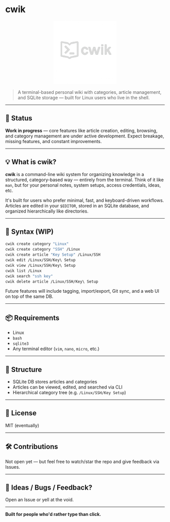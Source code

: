 # cwik
<p align="center">
  <img src="assets/cwik-logo.png" alt="cwik logo" width="200" />
</p>


> A terminal-based personal wiki with categories, article management, and SQLite storage — built for Linux users who live in the shell.

---

## 🚧 Status

**Work in progress** — core features like article creation, editing, browsing, and category management are under active development. Expect breakage, missing features, and constant improvements.

---

## 💡 What is cwik?

**cwik** is a command-line wiki system for organizing knowledge in a structured, category-based way — entirely from the terminal. Think of it like `man`, but for your personal notes, system setups, access credentials, ideas, etc.

It's built for users who prefer minimal, fast, and keyboard-driven workflows. Articles are edited in your `$EDITOR`, stored in an SQLite database, and organized hierarchically like directories.

---

## 🔧 Syntax (WIP)

```bash
cwik create category "Linux"
cwik create category "SSH" /Linux
cwik create article "Key Setup" /Linux/SSH
cwik edit /Linux/SSH/Key\ Setup
cwik view /Linux/SSH/Key\ Setup
cwik list /Linux
cwik search "ssh key"
cwik delete article /Linux/SSH/Key\ Setup
```

Future features will include tagging, import/export, Git sync, and a web UI on top of the same DB.

---

## 📦 Requirements

- Linux
- `bash`
- `sqlite3`
- Any terminal editor (`vim`, `nano`, `micro`, etc.)

---

## 📁 Structure

- SQLite DB stores articles and categories
- Articles can be viewed, edited, and searched via CLI
- Hierarchical category tree (e.g. `/Linux/SSH/Key Setup`)

---

## 📜 License

MIT (eventually)

---

## 🛠 Contributions

Not open yet — but feel free to watch/star the repo and give feedback via Issues.

---

## 💬 Ideas / Bugs / Feedback?

Open an Issue or yell at the void.

---

**Built for people who'd rather type than click.**
